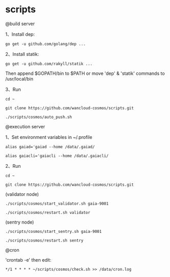 # scripts

@build server

1、Install dep:

`
go get -u github.com/golang/dep ...
`

2、Install statik:

`
go get -u github.com/rakyll/statik ...
`

Then append $GOPATH/bin to $PATH or move 'dep' & 'statik' commands to /usr/local/bin

3、Run

`
cd ~
`

`
git clone https://github.com/wancloud-cosmos/scripts.git
`

`
./scripts/cosmos/auto_push.sh
`


@execution server

1、Set environment variables in ~/.profile

`
alias gaiad='gaiad --home /data/.gaiad/
`

`
alias gaiacli='gaiacli --home /data/.gaiacli/
`

2、Run

`
cd ~
`

`
git clone https://github.com/wancloud-cosmos/scripts.git
`

(validator node)

`
./scripts/cosmos/start_validator.sh gaia-9001
`

`
./scripts/cosmos/restart.sh validator
`

(sentry node)

`
./scripts/cosmos/start_sentry.sh gaia-9001
`

`
./scripts/cosmos/restart.sh sentry
`


@cron

'crontab -e' then edit:

`
*/1 * * * * ~/scripts/cosmos/check.sh >> /data/cron.log
`

